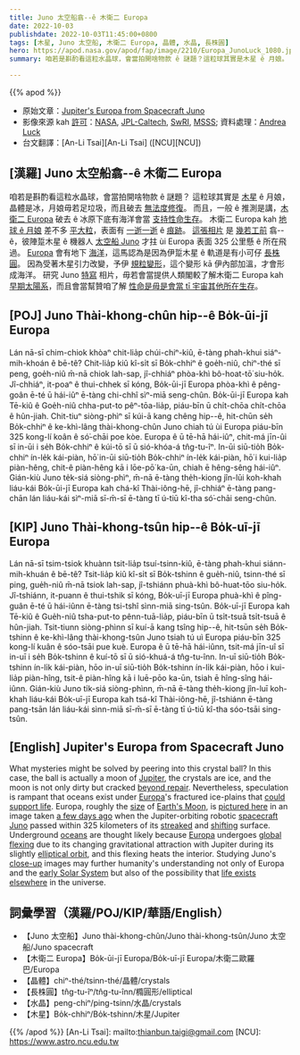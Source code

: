 ```yaml
---
title: Juno 太空船翕--ê 木衛二 Europa
date: 2022-10-03
publishdate: 2022-10-03T11:45:00+0800
tags: [木星, Juno 太空船, 木衛二 Europa, 晶體, 水晶, 長株圓]
hero: https://apod.nasa.gov/apod/fap/image/2210/Europa_JunoLuck_1080.jpg
summary: 咱若是斟酌看這粒水晶球，會當拍開啥物款 ê 謎題？這粒球其實是木星 ê 月娘。

---
```


{{% apod %}}

- 原始文章：[Jupiter's Europa from Spacecraft Juno](https://apod.nasa.gov/apod/ap221003.html)
- 影像來源 kah [許可][License]：[NASA](https://www.nasa.gov/), [JPL-Caltech](https://www.jpl.nasa.gov), [SwRI](https://www.swri.org/), [MSSS](http://www.msss.com/); 資料處理：[Andrea Luck](https://twitter.com/andrluck)
- 台文翻譯：[An-Li Tsai][An-Li Tsai] ([NCU][NCU])

## [漢羅] Juno 太空船翕--ê 木衛二 Europa
咱若是斟酌看這粒水晶球，會當拍開啥物款 ê 謎題？
這粒球其實是 [木星][Jupiter] ê 月娘，晶體是冰，月娘毋若足垃圾，而且破去 [無法度修復][beyond repair]。
而且，一般 ê 推測是講，[木衛二 Europa][Europa 1] 破去 ê 冰原下底有海洋會當 [支持性命生存][could support life]。
木衛二 Europa kah [地球 ê 月娘][Earth's Moon] 差不多 [平大粒][size]，表面有 [一逝一逝][shifting] ê [痕跡][streaked]。
[這張相片][pictured here] 是 [幾若工前][a few days ago] 翕--ê，彼陣踅木星 ê 機器人 [太空船 Juno][spacecraft Juno] 才拄 ùi Europa 表面 325 公里懸 ê 所在飛過。
[Europa][Europa 2] 會有地下 [海洋][oceans]，這馬認為是因為伊踅木星 ê 軌道是有小可仔 [長株圓][elliptical orbit]。
因為受著木星引力改變，予伊 [規粒變形][global flexing]，這个變形 kā 伊內部加溫，才會形成海洋。
研究 Juno [特寫][close-up] 相片，毋若會當提供人類閣較了解木衛二 Europa kah [早期太陽系][early Solar System]，而且會當幫贊咱了解 [性命是毋是會當 tī 宇宙其他所在生存][life exists elsewhere]。

## [POJ] Juno Thài-khong-chûn hip--ê Bo̍k-ūi-jī Europa
Lán nā-sī chim-chiok khòaⁿ chit-lia̍p chúi-chiⁿ-kiû, ē-tàng phah-khui siáⁿ-mih-khoán ê bē-tê?
Chit-lia̍p kiû kî-si̍t sī Bo̍k-chhiⁿ ê goe̍h-niû, chiⁿ-thé sī peng, goe̍h-niû m̄-nā chiok lah-sap, jî-chhiáⁿ phòa-khì bô-hoat-tō͘ siu-ho̍k.
Jî-chhiáⁿ, it-poaⁿ ê thui-chhek sī kóng, Bo̍k-ūi-jī Europa phòa-khì ê pêng-goân  ē-té ū hái-iûⁿ ē-tàng chi-chhî sìⁿ-miā seng-chûn.
Bo̍k-ūi-jī Europa kah Tē-kiû ê Goe̍h-niû chha-put-to pêⁿ-tōa-lia̍p, piáu-bīn ū chi̍t-chōa chi̍t-chōa ê hûn-jiah.
Chit-tiuⁿ siòng-phìⁿ sī kúi-ā kang chêng hip--ê, hit-chūn se̍h Bo̍k-chhiⁿ ê ke-khì-lâng thài-khong-chûn Juno chiah tú ùi Europa piáu-bīn 325 kong-lí koân ê só͘-chāi poe kòe.
Europa ê ū tē-hā hái-iûⁿ, chit-má jīn-ûi sī in-ūi i se̍h Bo̍k-chhiⁿ ê kúi-tō sī ū sió-khóa-á tn̂g-tu-îⁿ.
In-ūi siū-tio̍h Bo̍k-chhiⁿ ín-le̍k kái-piàn, hō͘ in-ūi siū-tio̍h Bo̍k-chhiⁿ ín-le̍k kái-piàn, hō͘ i kui-lia̍p piàn-hêng, chit-ê piàn-hêng kā i lōe-pō͘ ka-ūn, chiah ē hêng-sêng hái-iûⁿ.
Gián-kiù Juno te̍k-siá siòng-phìⁿ, m̄-nā ē-tàng the̍h-kiong jîn-lūi koh-khah liáu-kái Bo̍k-ūi-jī Europa kah chá-kî Thài-iông-hē, jî-chhiáⁿ ē-tàng pang-chān lán liáu-kái sìⁿ-miā sī-m̄-sī ē-tàng tī ú-tiū kî-tha só͘-chāi seng-chûn.

## [KIP] Juno Thài-khong-tsûn hip--ê Bo̍k-uī-jī Europa
Lán nā-sī tsim-tsiok khuànn tsit-lia̍p tsuí-tsinn-kiû, ē-tàng phah-khui siánn-mih-khuán ê bē-tê?
Tsit-lia̍p kiû kî-si̍t sī Bo̍k-tshinn ê gue̍h-niû, tsinn-thé sī ping, gue̍h-niû m̄-nā tsiok lah-sap, jî-tshiánn phuà-khì bô-huat-tōo siu-ho̍k.
Jî-tshiánn, it-puann ê thui-tshik sī kóng, Bo̍k-uī-jī Europa phuà-khì ê pîng-guân  ē-té ū hái-iûnn ē-tàng tsi-tshî sìnn-miā sing-tsûn.
Bo̍k-uī-jī Europa kah Tē-kiû ê Gue̍h-niû tsha-put-to pênn-tuā-lia̍p, piáu-bīn ū tsi̍t-tsuā tsi̍t-tsuā ê hûn-jiah.
Tsit-tiunn siòng-phìnn sī kuí-ā kang tsîng hip--ê, hit-tsūn se̍h Bo̍k-tshinn ê ke-khì-lâng thài-khong-tsûn Juno tsiah tú uì Europa piáu-bīn 325 kong-lí kuân ê sóo-tsāi pue kuè.
Europa ê ū tē-hā hái-iûnn, tsit-má jīn-uî sī in-uī i se̍h Bo̍k-tshinn ê kuí-tō sī ū sió-khuá-á tn̂g-tu-înn.
In-uī siū-tio̍h Bo̍k-tshinn ín-li̍k kái-piàn, hōo in-uī siū-tio̍h Bo̍k-tshinn ín-li̍k kái-piàn, hōo i kui-lia̍p piàn-hîng, tsit-ê piàn-hîng kā i luē-pōo ka-ūn, tsiah ē hîng-sîng hái-iûnn.
Gián-kiù Juno ti̍k-siá siòng-phìnn, m̄-nā ē-tàng the̍h-kiong jîn-luī koh-khah liáu-kái Bo̍k-uī-jī Europa kah tsá-kî Thài-iông-hē, jî-tshiánn ē-tàng pang-tsān lán liáu-kái sìnn-miā sī-m̄-sī ē-tàng tī ú-tiū kî-tha sóo-tsāi sing-tsûn.

## [English] Jupiter's Europa from Spacecraft Juno
What mysteries might be solved by peering into this crystal ball?
In this case, the ball is actually a moon of [Jupiter][Jupiter], the crystals are ice, and the moon is not only dirty but cracked [beyond repair][beyond repair].
Nevertheless, speculation is rampant that oceans exist under [Europa][Europa 1]'s fractured ice-plains that [could support life][could support life].
Europa, roughly the [size][size] of [Earth's Moon][Earth's Moon], is [pictured here][pictured here] in an image taken [a few days ago][a few days ago] when the Jupiter-orbiting robotic [spacecraft Juno][spacecraft Juno] passed within 325 kilometers of its [streaked][streaked] and [shifting][shifting] surface.
Underground [oceans][oceans] are thought likely because [Europa][Europa 2] undergoes [global flexing][global flexing] due to its changing gravitational attraction with Jupiter during its slightly [elliptical orbit][elliptical orbit], and this flexing heats the interior.
Studying Juno's [close-up][close-up] images may further humanity's understanding not only of Europa and the [early Solar System][early Solar System] but also of the possibility that [life exists elsewhere][life exists elsewhere] in the universe.

## 詞彙學習（漢羅/POJ/KIP/華語/English）
- 【Juno 太空船】Juno thài-khong-chûn/Juno thài-khong-tsûn/Juno 太空船/Juno spacecraft
- 【木衛二 Europa】Bo̍k-ūi-jī Europa/Bo̍k-uī-jī Europa/木衛二歐羅巴/Europa
- 【晶體】chiⁿ-thé/tsinn-thé/晶體/crystals
- 【長株圓】tn̂g-tu-îⁿ/tn̂g-tu-înn/橢圓形/elliptical
- 【水晶】peng-chiⁿ/ping-tsinn/水晶/crystals
- 【木星】Bo̍k-chhiⁿ/Bo̍k-tshinn/木星/Jupiter


{{% /apod %}}
[An-Li Tsai]: mailto:thianbun.taigi@gmail.com
[NCU]: https://www.astro.ncu.edu.tw

[copyright]: https://apod.nasa.gov/apod/fap/lib/about_apod.html#srapply
[License]: https://creativecommons.org/licenses/by/2.0/


[Jupiter]:https://solarsystem.nasa.gov/planets/jupiter/in-depth/
[beyond repair]:http://i.imgur.com/XWMxDa9.jpg
[Europa 1]:https://en.wikipedia.org/wiki/Europa_(moon)
[could support life]:https://www.jpl.nasa.gov/videos/alien-ocean-nasas-mission-to-europa
[size]:http://georgenet.net/hubble/images/moons.jpg
[Earth's Moon]:https://apod.nasa.gov/apod/ap130716.html
[pictured here]:https://www.flickr.com/photos/192271236@N03/52393304986/in/pool-apods/
[a few days ago]:https://www.nasa.gov/feature/jpl/nasa-s-juno-shares-first-image-from-flyby-of-jupiter-s-moon-europa
[spacecraft Juno]:https://www.nasa.gov/mission_pages/juno/spacecraft/index.html
[streaked]:https://apod.nasa.gov/apod/ap961022.html
[shifting]:https://apod.nasa.gov/apod/ap000825.html
[oceans]:https://en.wikipedia.org/wiki/Europa_(moon)#Subsurface_ocean
[Europa 2]:https://solarsystem.nasa.gov/moons/jupiter-moons/europa/in-depth/
[global flexing]:https://youtu.be/F5SdOYEniCo
[elliptical orbit]:https://www.nasa.gov/audience/forstudents/5-8/features/nasa-knows/what-is-orbit-58.html
[close-up]:https://apod.nasa.gov/apod/ap020602.html
[early Solar System]:https://en.wikipedia.org/wiki/Formation_and_evolution_of_the_Solar_System
[life exists elsewhere]:http://www.nasa.gov/content/finding-life-beyond-earth-is-within-reach
